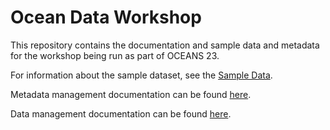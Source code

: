 
# Ocean Data Workshop

This repository contains the documentation and sample data and metadata for the workshop being run as part of OCEANS 23.

For information about the sample dataset, see the [Sample Data](SAMPLE_DATA.md).

Metadata management documentation can be found [here](METADATA_MANAGEMENT.md).

Data management documentation can be found [here](DATA_MANAGEMENT.md).

